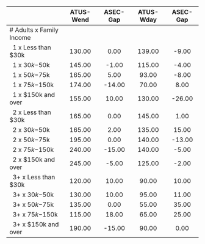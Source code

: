 
|                      |    ATUS-Wend |     ASEC-Gap |    ATUS-Wday |     ASEC-Gap |
| -------------------- | :----------: | :----------: | :----------: | :----------: |
| # Adults x Family Income |              |              |              |              |
| &nbsp;&nbsp;1 x Less than $30k |       130.00 |         0.00 |       139.00 |        -9.00 |
| &nbsp;&nbsp;1 x $30k-$50k |       145.00 |        -1.00 |       115.00 |        -4.00 |
| &nbsp;&nbsp;1 x $50k-$75k |       165.00 |         5.00 |        93.00 |        -8.00 |
| &nbsp;&nbsp;1 x $75k-$150k |       174.00 |       -14.00 |        70.00 |         8.00 |
| &nbsp;&nbsp;1 x $150k and over |       155.00 |        10.00 |       130.00 |       -26.00 |
| &nbsp;&nbsp;2 x Less than $30k |       165.00 |         0.00 |       145.00 |         1.00 |
| &nbsp;&nbsp;2 x $30k-$50k |       165.00 |         2.00 |       135.00 |        15.00 |
| &nbsp;&nbsp;2 x $50k-$75k |       195.00 |         0.00 |       140.00 |       -13.00 |
| &nbsp;&nbsp;2 x $75k-$150k |       240.00 |       -15.00 |       140.00 |        -5.00 |
| &nbsp;&nbsp;2 x $150k and over |       245.00 |        -5.00 |       125.00 |        -2.00 |
| &nbsp;&nbsp;3+ x Less than $30k |       120.00 |        10.00 |        90.00 |        10.00 |
| &nbsp;&nbsp;3+ x $30k-$50k |       130.00 |        10.00 |        95.00 |        11.00 |
| &nbsp;&nbsp;3+ x $50k-$75k |       135.00 |         0.00 |        55.00 |        35.00 |
| &nbsp;&nbsp;3+ x $75k-$150k |       115.00 |        18.00 |        65.00 |        25.00 |
| &nbsp;&nbsp;3+ x $150k and over |       190.00 |       -15.00 |        90.00 |         0.00 |

